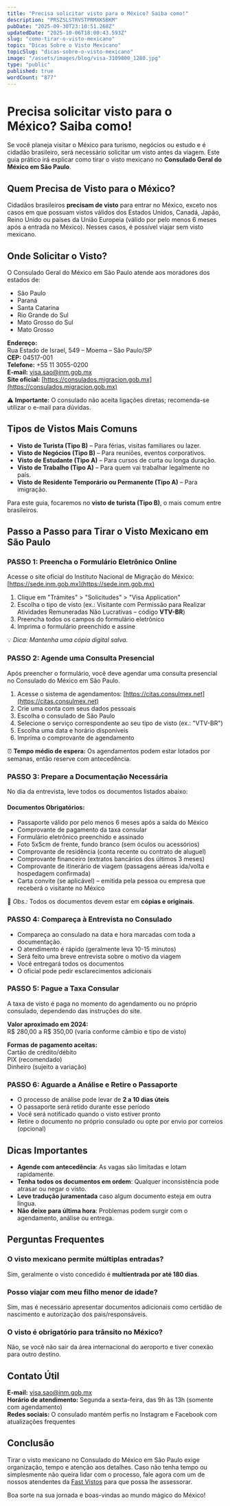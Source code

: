 ```yaml
---
title: "Precisa solicitar visto para o México? Saiba como!"
description: "PRSZSLSTRVSTPRMXKSBKM"
pubDate: "2025-09-30T23:10:51.268Z"
updatedDate: "2025-10-06T18:00:43.593Z"
slug: "como-tirar-o-visto-mexicano"
topic: "Dicas Sobre o Visto Mexicano"
topicSlug: "dicas-sobre-o-visto-mexicano"
image: "/assets/images/blog/visa-3109800_1280.jpg"
type: "public"
published: true
wordCount: "877"
---
```


# Precisa solicitar visto para o México? Saiba como!

Se você planeja visitar o México para turismo, negócios ou estudo e é cidadão brasileiro, será necessário solicitar um visto antes da viagem. Este guia prático irá explicar como tirar o visto mexicano no **Consulado Geral do México em São Paulo**.

## Quem Precisa de Visto para o México?

Cidadãos brasileiros **precisam de visto** para entrar no México, exceto nos casos em que possuam vistos válidos dos Estados Unidos, Canadá, Japão, Reino Unido ou países da União Europeia (válido por pelo menos 6 meses após a entrada no México). Nesses casos, é possível viajar sem visto mexicano.

## Onde Solicitar o Visto?

O Consulado Geral do México em São Paulo atende aos moradores dos estados de:

- São Paulo
- Paraná
- Santa Catarina
- Rio Grande do Sul
- Mato Grosso do Sul
- Mato Grosso

**Endereço:**  
Rua Estado de Israel, 549 – Moema – São Paulo/SP  
**CEP:** 04517-001  
**Telefone:** +55 11 3055-0200  
**E-mail:** [visa.sao@inm.gob.mx](mailto:visa.sao@inm.gob.mx)  
**Site oficial:** [https://consulados.migracion.gob.mx](https://consulados.migracion.gob.mx)

⚠️ **Importante:** O consulado não aceita ligações diretas; recomenda-se utilizar o e-mail para dúvidas.

## Tipos de Vistos Mais Comuns

- **Visto de Turista (Tipo B)** – Para férias, visitas familiares ou lazer.
- **Visto de Negócios (Tipo B)** – Para reuniões, eventos corporativos.
- **Visto de Estudante (Tipo A)** – Para cursos de curta ou longa duração.
- **Visto de Trabalho (Tipo A)** – Para quem vai trabalhar legalmente no país.
- **Visto de Residente Temporário ou Permanente (Tipo A)** – Para imigração.

Para este guia, focaremos no **visto de turista (Tipo B)**, o mais comum entre brasileiros.

## Passo a Passo para Tirar o Visto Mexicano em São Paulo

### PASSO 1: Preencha o Formulário Eletrônico Online

Acesse o site oficial do Instituto Nacional de Migração do México:  
[https://sede.inm.gob.mx](https://sede.inm.gob.mx)

1. Clique em "Trámites" > "Solicitudes" > "Visa Application"
2. Escolha o tipo de visto (ex.: Visitante com Permissão para Realizar Atividades Remuneradas Não Lucrativas – código **VTV-BR**)
3. Preencha todos os campos do formulário eletrônico
4. Imprima o formulário preenchido e assine

💡 *Dica: Mantenha uma cópia digital salva.*

### PASSO 2: Agende uma Consulta Presencial

Após preencher o formulário, você deve agendar uma consulta presencial no Consulado do México em São Paulo.

1. Acesse o sistema de agendamentos: [https://citas.consulmex.net](https://citas.consulmex.net)
2. Crie uma conta com seus dados pessoais
3. Escolha o consulado de São Paulo
4. Selecione o serviço correspondente ao seu tipo de visto (ex.: "VTV-BR")
5. Escolha uma data e horário disponíveis
6. Imprima o comprovante de agendamento

⏰ **Tempo médio de espera:** Os agendamentos podem estar lotados por semanas, então reserve com antecedência.

### PASSO 3: Prepare a Documentação Necessária

No dia da entrevista, leve todos os documentos listados abaixo:

#### Documentos Obrigatórios:

- Passaporte válido por pelo menos 6 meses após a saída do México
- Comprovante de pagamento da taxa consular
- Formulário eletrônico preenchido e assinado
- Foto 5x5cm de frente, fundo branco (sem óculos ou acessórios)
- Comprovante de residência (conta recente ou contrato de aluguel)
- Comprovante financeiro (extratos bancários dos últimos 3 meses)
- Comprovante de itinerário de viagem (passagens aéreas ida/volta e hospedagem confirmada)
- Carta convite (se aplicável) – emitida pela pessoa ou empresa que receberá o visitante no México

📄 *Obs.:* Todos os documentos devem estar em **cópias e originais**.

### PASSO 4: Compareça à Entrevista no Consulado

- Compareça ao consulado na data e hora marcadas com toda a documentação.
- O atendimento é rápido (geralmente leva 10-15 minutos)
- Será feito uma breve entrevista sobre o motivo da viagem
- Você entregará todos os documentos
- O oficial pode pedir esclarecimentos adicionais

### PASSO 5: Pague a Taxa Consular

A taxa de visto é paga no momento do agendamento ou no próprio consulado, dependendo das instruções do site.

**Valor aproximado em 2024:**  
R$ 280,00 a R$ 350,00 (varia conforme câmbio e tipo de visto)

**Formas de pagamento aceitas:**  
Cartão de crédito/débito  
PIX (recomendado)  
Dinheiro (sujeito a variação)

### PASSO 6: Aguarde a Análise e Retire o Passaporte

- O processo de análise pode levar de **2 a 10 dias úteis**
- O passaporte será retido durante esse período
- Você será notificado quando o visto estiver pronto
- Retire o documento no próprio consulado ou opte por envio por correios (opcional)

## Dicas Importantes

- **Agende com antecedência**: As vagas são limitadas e lotam rapidamente.
- **Tenha todos os documentos em ordem**: Qualquer inconsistência pode atrasar ou negar o visto.
- **Leve tradução juramentada** caso algum documento esteja em outra língua.
- **Não deixe para última hora**: Problemas podem surgir com o agendamento, análise ou entrega.

## Perguntas Frequentes

### O visto mexicano permite múltiplas entradas?

Sim, geralmente o visto concedido é **multientrada por até 180 dias**.

### Posso viajar com meu filho menor de idade?

Sim, mas é necessário apresentar documentos adicionais como certidão de nascimento e autorização dos pais/responsáveis.

### O visto é obrigatório para trânsito no México?

Não, se você não sair da área internacional do aeroporto e tiver conexão para outro destino.

## Contato Útil

**E-mail:** [visa.sao@inm.gob.mx](mailto:visa.sao@inm.gob.mx)  
**Horário de atendimento:** Segunda a sexta-feira, das 9h às 13h (somente com agendamento)  
**Redes sociais:** O consulado mantém perfis no Instagram e Facebook com atualizações frequentes

## Conclusão

Tirar o visto mexicano no Consulado do México em São Paulo exige organização, tempo e atenção aos detalhes. Caso não tenha tempo ou simplesmente não queira lidar com o processo, fale agora com um de nossos atendentes da [Fast Vistos](https://fastvistos.com.br) para que possa lhe assessorar.

Boa sorte na sua jornada e boas-vindas ao mundo mágico do México!